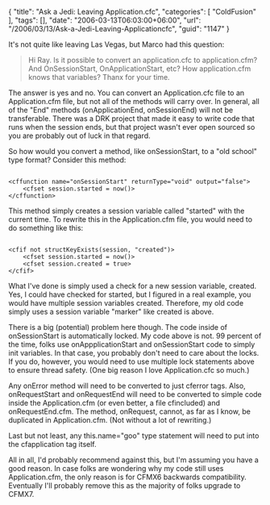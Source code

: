 {
	"title": "Ask a Jedi: Leaving Application.cfc",
	"categories": [
		"ColdFusion"
	],
	"tags": [],
	"date": "2006-03-13T06:03:00+06:00",
	"url": "/2006/03/13/Ask-a-Jedi-Leaving-Applicationcfc",
	"guid": "1147"
}

It's not quite like leaving Las Vegas, but Marco had this question:

<blockquote>
Hi Ray. Is it possible to convert an application.cfc to application.cfm? And
OnSessionStart, OnApplicationStart, etc? How application.cfm knows that
variables? Thanx for your time.
</blockquote>

The answer is yes and no. You can convert an Application.cfc file to an Application.cfm file, but not all of the methods will carry over. In general, all of the "End" methods (onApplicationEnd, onSessionEnd) will not be transferable. There was a DRK project that made it easy to write code that runs when the session ends, but that project wasn't ever open sourced so you are probably out of luck in that regard. 

So how would you convert a method, like onSessionStart, to a "old school" type format? Consider this method:

<code>
&lt;cffunction name="onSessionStart" returnType="void" output="false"&gt;
    &lt;cfset session.started = now()&gt;
&lt;/cffunction&gt;
</code>

This method simply creates a session variable called "started" with the current time. To rewrite this in the Application.cfm file, you would need to do something like this:

<code>
&lt;cfif not structKeyExists(session, "created")&gt;
    &lt;cfset session.started = now()&gt;
    &lt;cfset session.created = true&gt;
&lt;/cfif&gt;
</code>

What I've done is simply used a check for a new session variable, created. Yes, I could have checked for started, but I figured in a real example, you would have multiple session variables created. Therefore, my old code simply uses a session variable "marker" like created is above.

There is a big (potential) problem here though. The code inside of onSessionStart is automatically locked. My code above is not. 99 percent of the time, folks use onAppplicationStart and onSessionStart code to simply init variables. In that case, you probably don't need to care about the locks. If you do, however, you would need to use multiple lock statements above to ensure thread safety. (One big reason I love Application.cfc so much.)

Any onError method will need to be converted to just cferror tags. Also, onRequestStart and onRequestEnd will need to be converted to simple code inside the Application.cfm (or even better, a file cfincluded) and onRequestEnd.cfm. The method, onRequest, cannot, as far as I know, be duplicated in Application.cfm. (Not without a lot of rewriting.)

Last but not least, any this.name="goo" type statement will need to put into the cfapplication tag itself.

All in all, I'd probably recommend against this, but I'm assuming you have a good reason. In case folks are wondering why my code still uses Application.cfm, the only reason is for CFMX6 backwards compatibility. Eventually I'll probably remove this as the majority of folks upgrade to CFMX7.